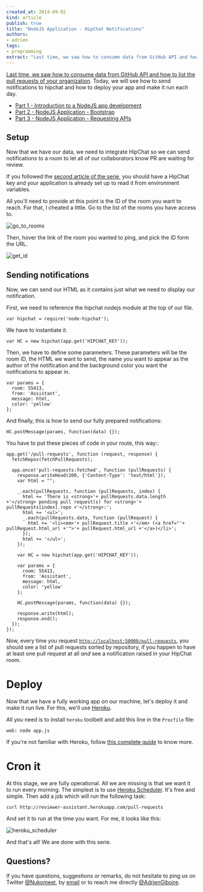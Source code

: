 ```yaml
---
created_at: 2014-09-02
kind: article
publish: true
title: "NodeJS Application - HipChat Notifications"
authors:
- adrien
tags:
- programming
extract: "Last time, we saw how to consume data from GitHub API and how to list the pull requests of your organization. Today, we will see how to send notifications to hipchat and how to deploy your app and make it run each day."
---
```


[Last time, we saw how to consume data from GitHub API and how to list the pull requests of your organization](/2014/05/NodeJS_Requesting_APIs/). Today, we will see how to send notifications to hipchat and how to deploy your app and make it run each day.

* [Part 1 - Introduction to a NodeJS app development](/2014/04/NodeJS_Introduction/)
* [Part 2 - NodeJS Application - Bootstrap](/2014/05/NodeJS_Bootstrap/)
* [Part 3 - NodeJS Application - Requesting APIs](/2014/05/NodeJS_Requesting_APIs/)

## Setup

Now that we have our data, we need to integrate HipChat so we can send notifications to a room to let all of our collaborators know PR are waiting for review.

If you followed the [second article of the serie](/2014/05/NodeJS_Bootstrap/), you should have a HipChat key and your application is already set up to read it from environment variables.

All you'll need to provide at this point is the ID of the room you want to reach. For that, I cheated a little. Go to the list of the rooms you have access to.

![go_to_rooms](/assets/images/blog/nodejs-serie/go_to_rooms.jpg)

Then, hover the link of the room you wanted to ping, and pick the ID form the URL.

![get_id](/assets/images/blog/nodejs-serie/get_id.jpg)

## Sending notifications

Now, we can send our HTML as it contains just what we need to display our notification.

First, we need to reference the hipchat nodejs module at the top of our file.

```
var hipchat = require('node-hipchat');
```

We have to instantiate it.

```
var HC = new hipchat(app.get('HIPCHAT_KEY'));
```

Then, we have to define some parameters. These parameters will be the room ID, the HTML we want to send, the name you want to appear as the author of the notification and the background color you want the notifications to appear in.

```
var params = {
  room: 55413,
  from: 'Assistant',
  message: html,
  color: 'yellow'
};
```

And finally, this is how to send our fully prepared notifications:

```
HC.postMessage(params, function(data) {});
```

You have to put these pieces of code in your route, this way::

```
app.get('/pull-requests', function (request, response) {
  fetchRepos(fetchPullRequests);

  app.once('pull-requests:fetched', function (pullRequests) {
    response.writeHead(200, {'Content-Type': 'text/html'});
    var html = "";

    _.each(pullRequests, function (pullRequests, index) {
      html += 'There is <strong>'+ pullRequests.data.length +'</strong> pending pull request(s) for <strong>'+ pullRequests[index].repo +'</strong>:';
      html += '<ul>';
      _.each(pullRequests.data, function (pullRequest) {
        html += '<li><em>'+ pullRequest.title +'</em> (<a href="'+ pullRequest.html_url +'">'+ pullRequest.html_url +'</a>)</li>';
      });
      html += '</ul>';
    });

    var HC = new hipchat(app.get('HIPCHAT_KEY'));

    var params = {
      room: 55413,
      from: 'Assistant',
      message: html,
      color: 'yellow'
    };

    HC.postMessage(params, function(data) {});

    response.write(html);
    response.end();
  });
});
```

Now, every time you request [`http://localhost:50000/pull-requests`](http://localhost:50000/pull-requests), you should see a list of pull requests sorted by repository, if you happen to have at least one pull request at all *and* see a notification raised in your HipChat room.

# Deploy

Now that we have a fully working app on our machine, let's deploy it and make it run live. For this, we'll use [Heroku](https://www.heroku.com/).

All you need is to install `heroku` toolbelt and add this line in the `Procfile` file:

```
web: node app.js
```

If you're not familiar with Heroku, follow [this complete guide](https://devcenter.heroku.com/articles/getting-started-with-nodejs#introduction) to know more.

# Cron it

At this stage, we are fully operational. All we are missing is that we want it to run every morning. The simplest is to use [Heroku Scheduler](https://addons.heroku.com/scheduler). It's free and simple. Then add a job which will run the following task:

```
curl http://reviewer-assistant.herokuapp.com/pull-requests
```

And set it to run at the time you want. For me, it looks like this:

![heroku_scheduler](/assets/images/blog/nodejs-serie/heroku_scheduler.png)

And that's all! We are done with this serie.

## Questions?

If you have questions, suggestions or remarks, do not hesitate to ping us on Twitter [@Nukomeet](https://twitter.com/nukomeet), by [email](mailto:bonjour+blog@nukomeet.com) or to reach me directly [@AdrienGiboire](https://twitter.com/adriengiboire).
